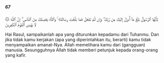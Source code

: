 ##### 67

<span class="ayah">۞ يَٰٓأَيُّهَا ٱلرَّسُولُ بَلِّغْ مَآ أُنزِلَ إِلَيْكَ مِن رَّبِّكَ ۖ وَإِن لَّمْ تَفْعَلْ فَمَا بَلَّغْتَ رِسَالَتَهُۥ ۚ وَٱللَّهُ يَعْصِمُكَ مِنَ ٱلنَّاسِ ۗ إِنَّ ٱللَّهَ لَا يَهْدِى ٱلْقَوْمَ ٱلْكَٰفِرِينَ</span>

<span class="ayah_translation">Hai Rasul, sampaikanlah apa yang diturunkan kepadamu dari Tuhanmu. Dan jika tidak kamu kerjakan (apa yang diperintahkan itu, berarti) kamu tidak menyampaikan amanat-Nya. Allah memelihara kamu dari (gangguan) manusia. Sesungguhnya Allah tidak memberi petunjuk kepada orang-orang yang kafir.</span>
